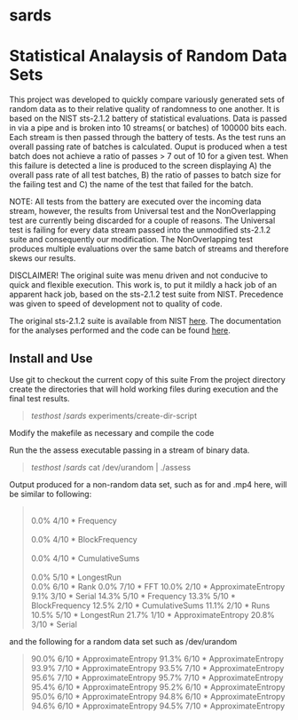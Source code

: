 # sards
Statistical Analaysis of Random Data Sets
=========================================

This project was developed to quickly compare variously generated sets of random data as to their relative quality of randomness to one another. It is based on the NIST sts-2.1.2 battery of statistical evaluations.  Data is passed in via a pipe and is broken into 10 streams( or batches) of 100000 bits each.  Each stream is then passed through the battery of tests.  As the test runs an overall passing rate of batches is calculated.  Ouput is produced when a test batch does not achieve a ratio of passes > 7 out of 10 for a given test. When this failure is detected a line is produced to the screen displaying A) the overall pass rate of all test batches, B) the ratio of passes to batch size for the failing test and C) the name of the test that failed for the batch. 

NOTE:  All tests from the battery are executed over the incoming data stream, however, the results from Universal test and the NonOverlapping test are currently being discarded for a couple of reasons.  The Universal test is failing for every data stream passed into the unmodified sts-2.1.2 suite and consequently our modification.  The NonOverlapping test produces multiple evaluations over the same batch of streams and therefore skews our results.

DISCLAIMER!   The original suite was menu driven and not conducive to quick and flexible execution. This work is, to put it mildly a hack job of an apparent hack job, based on the sts-2.1.2 test suite from NIST.  Precedence was given to speed of development not to quality of code.  

The original sts-2.1.2 suite is available from NIST [here](http://csrc.nist.gov/groups/ST/toolkit/rng/documentation_software.html). 
The documentation for the analyses performed and the code can be found [here](http://csrc.nist.gov/publications/nistpubs/800-22-rev1a/SP800-22rev1a.pdf).




Install and Use
---------------
Use git to checkout the current copy of this suite
From the project directory create the directories that will hold working files during execution and the final test results.

> $testhost ~/sards$ experiments/create-dir-script

Modify the makefile as necessary and compile the code

Run the the assess executable passing in a stream of binary data.
> $testhost ~/sards$ cat /dev/urandom | ./assess

Output produced for a non-random data set, such as for and .mp4 here, will be similar to following:
> <br>0.0%     4/10   *  Frequency </br>
> <br>0.0%     4/10   *  BlockFrequency </br>
> <br>0.0%     4/10   *  CumulativeSums </br>
> <br>0.0%     5/10   *  LongestRun </br>
> 0.0%     6/10   *  Rank
> 0.0%     7/10   *  FFT
> 10.0%     2/10   *  ApproximateEntropy
> 9.1%     3/10   *  Serial
> 14.3%     5/10   *  Frequency
> 13.3%     5/10   *  BlockFrequency
> 12.5%     2/10   *  CumulativeSums
> 11.1%     2/10   *  Runs
> 10.5%     5/10   *  LongestRun
> 21.7%     1/10   *  ApproximateEntropy
> 20.8%     3/10   *  Serial

and the following for a random data set such as /dev/urandom

> 90.0%     6/10   *  ApproximateEntropy
> 91.3%     6/10   *  ApproximateEntropy
> 93.9%     7/10   *  ApproximateEntropy
> 93.5%     7/10   *  ApproximateEntropy
> 95.6%     7/10   *  ApproximateEntropy
> 95.7%     7/10   *  ApproximateEntropy
> 95.4%     6/10   *  ApproximateEntropy
> 95.2%     6/10   *  ApproximateEntropy
> 95.0%     6/10   *  ApproximateEntropy
> 94.8%     6/10   *  ApproximateEntropy
> 94.6%     6/10   *  ApproximateEntropy
> 94.5%     7/10   *  ApproximateEntropy
 
